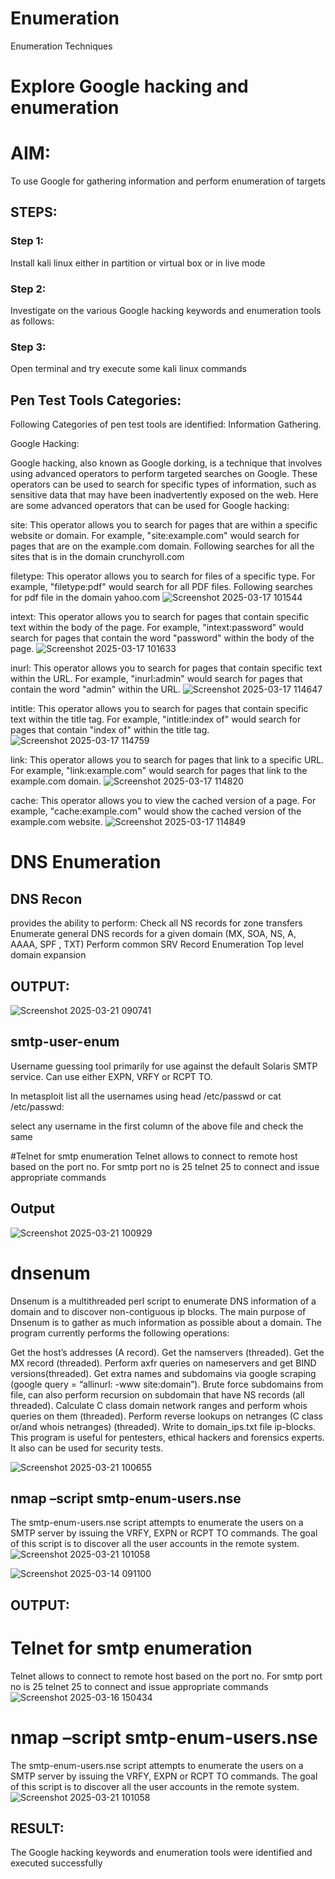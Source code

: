 # Enumeration
Enumeration Techniques

# Explore Google hacking and enumeration 

# AIM:

To use Google for gathering information and perform enumeration of targets

## STEPS:

### Step 1:

Install kali linux either in partition or virtual box or in live mode

### Step 2:

Investigate on the various Google hacking keywords and enumeration tools as follows:


### Step 3:
Open terminal and try execute some kali linux commands

## Pen Test Tools Categories:  

Following Categories of pen test tools are identified:
Information Gathering.

Google Hacking:

Google hacking, also known as Google dorking, is a technique that involves using advanced operators to perform targeted searches on Google. These operators can be used to search for specific types of information, such as sensitive data that may have been inadvertently exposed on the web. Here are some advanced operators that can be used for Google hacking:

site: This operator allows you to search for pages that are within a specific website or domain. For example, "site:example.com" would search for pages that are on the example.com domain.
Following searches for all the sites that is in the domain crunchyroll.com

filetype: This operator allows you to search for files of a specific type. For example, "filetype:pdf" would search for all PDF files.
Following searches for pdf file in the domain yahoo.com
![Screenshot 2025-03-17 101544](https://github.com/user-attachments/assets/5102bff7-a075-41d4-9e20-7191ebc74907)




intext: This operator allows you to search for pages that contain specific text within the body of the page. For example, "intext:password" would search for pages that contain the word "password" within the body of the page.
![Screenshot 2025-03-17 101633](https://github.com/user-attachments/assets/ee238b8a-02b1-4017-815c-1439dc0fb2b1)



inurl: This operator allows you to search for pages that contain specific text within the URL. For example, "inurl:admin" would search for pages that contain the word "admin" within the URL.
![Screenshot 2025-03-17 114647](https://github.com/user-attachments/assets/cdf61855-33e8-4921-9822-6c5c1ce5030a)


intitle: This operator allows you to search for pages that contain specific text within the title tag. For example, "intitle:index of" would search for pages that contain "index of" within the title tag.
![Screenshot 2025-03-17 114759](https://github.com/user-attachments/assets/88d983b8-64aa-4b63-82e9-3c50d683eb2d)


link: This operator allows you to search for pages that link to a specific URL. For example, "link:example.com" would search for pages that link to the example.com domain.
![Screenshot 2025-03-17 114820](https://github.com/user-attachments/assets/0ee63678-7762-4d71-849f-b7ef8dfd90fe)

cache: This operator allows you to view the cached version of a page. For example, "cache:example.com" would show the cached version of the example.com website.
![Screenshot 2025-03-17 114849](https://github.com/user-attachments/assets/f35d966b-4e82-4193-b508-9b45f2552587)


 
# DNS Enumeration

## DNS Recon
provides the ability to perform:
Check all NS records for zone transfers
Enumerate general DNS records for a given domain (MX, SOA, NS, A, AAAA, SPF , TXT)
Perform common SRV Record Enumeration
Top level domain expansion
## OUTPUT:
![Screenshot 2025-03-21 090741](https://github.com/user-attachments/assets/bd430cb0-300f-48ea-a611-774964364050)



## smtp-user-enum
Username guessing tool primarily for use against the default Solaris SMTP service. Can use either EXPN, VRFY or RCPT TO.


In metasploit list all the usernames using head /etc/passwd or cat /etc/passwd:

select any username in the first column of the above file and check the same


#Telnet for smtp enumeration
Telnet allows to connect to remote host based on the port no. For smtp port no is 25
telnet <host address> 25 to connect
and issue appropriate commands
  
 ## Output
 ![Screenshot 2025-03-21 100929](https://github.com/user-attachments/assets/54299e28-6fce-4112-a8f1-c0463ba132c6)

# dnsenum
Dnsenum is a multithreaded perl script to enumerate DNS information of a domain and to discover non-contiguous ip blocks. The main purpose of Dnsenum is to gather as much information as possible about a domain. The program currently performs the following operations:

Get the host’s addresses (A record).
Get the namservers (threaded).
Get the MX record (threaded).
Perform axfr queries on nameservers and get BIND versions(threaded).
Get extra names and subdomains via google scraping (google query = “allinurl: -www site:domain”).
Brute force subdomains from file, can also perform recursion on subdomain that have NS records (all threaded).
Calculate C class domain network ranges and perform whois queries on them (threaded).
Perform reverse lookups on netranges (C class or/and whois netranges) (threaded).
Write to domain_ips.txt file ip-blocks.
This program is useful for pentesters, ethical hackers and forensics experts. It also can be used for security tests.

  
![Screenshot 2025-03-21 100655](https://github.com/user-attachments/assets/135f697b-479c-44e2-8ba2-710569fe4d39)


## nmap –script smtp-enum-users.nse <hostname>

The smtp-enum-users.nse script attempts to enumerate the users on a SMTP server by issuing the VRFY, EXPN or RCPT TO commands. The goal of this script is to discover all the user accounts in the remote system.
![Screenshot 2025-03-21 101058](https://github.com/user-attachments/assets/12f1a438-6316-46b7-9ef2-917ff8397bff)


![Screenshot 2025-03-14 091100](https://github.com/user-attachments/assets/dabfff3f-11c7-4e61-b5bc-5c8e4ddc1939)

## OUTPUT:
# Telnet for smtp enumeration
Telnet allows to connect to remote host based on the port no. For smtp port no is 25
telnet <host address> 25 to connect
and issue appropriate commands
![Screenshot 2025-03-16 150434](https://github.com/user-attachments/assets/00a42e26-818c-4e70-a23c-cac21fbb6f34)
# nmap –script smtp-enum-users.nse <hostname>

The smtp-enum-users.nse script attempts to enumerate the users on a SMTP server by issuing the VRFY, EXPN or RCPT TO commands. The goal of this script is to discover all the user accounts in the remote system.
![Screenshot 2025-03-21 101058](https://github.com/user-attachments/assets/2d7e73e5-0f83-4fcf-98c2-dec18e97981c)



## RESULT:
The Google hacking keywords and enumeration tools were identified and executed successfully

